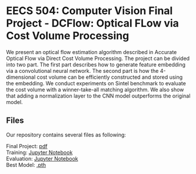 # EECS 504: Computer Vision Final Project - DCFlow: Optical FLow via Cost Volume Processing
We present an optical flow estimation algorithm described in Accurate Optical Flow via Direct Cost Volume Processing. The project can be divided into two part. The first part describes how to generate feature embedding via a convolutional neural network. The second part is how the 4-dimensional cost volume can be efficiently constructed and stored using the embedding. We conduct experiments on Sintel benchmark to evaluate the cost volume with a winner-take-all matching algorithm. We also show that adding a normalization layer to the CNN model outperforms the original model.

## Files
Our repository contains several files as following:

Final Project: [pdf](https://github.com/pkchen1129/DCFlow-Optical-Flow-costvolume/blob/master/EECS_504_Team9.pdf) <br/>
Training: [Jupyter Notebook](https://github.com/pkchen1129/DCFlow-Optical-Flow-costvolume/blob/master/DCFlow_training.ipynb) <br/>
Evaluation: [Jupyter Notebook](https://github.com/pkchen1129/DCFlow-Optical-Flow-costvolume/blob/master/DCFlow_eval.ipynb) <br/>
Best Model: [.pth](https://github.com/pkchen1129/DCFlow-Optical-Flow-costvolume/blob/master/model/dcflow_state_dict_ep30_200k_normed.pth) <br/>
